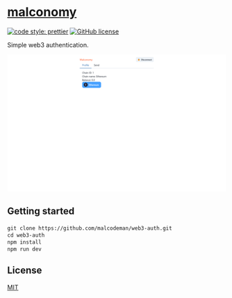 # [malconomy](https://malconomy.vercel.app)

[![code style: prettier](https://img.shields.io/badge/code_style-prettier-ff69b4.svg)](https://github.com/prettier/prettier)
[![GitHub license](https://img.shields.io/badge/license-MIT-blue.svg)](https://github.com/malcodeman/web3-auth/blob/master/LICENSE)

Simple web3 authentication.

![Screenshot](readme/screenshot.png)

## Getting started

```
git clone https://github.com/malcodeman/web3-auth.git
cd web3-auth
npm install
npm run dev
```

## License

[MIT](./LICENSE)
